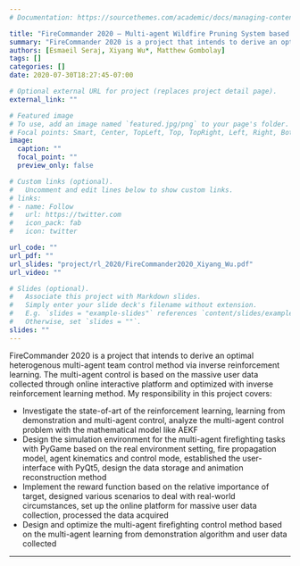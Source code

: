 ```yaml
---
# Documentation: https://sourcethemes.com/academic/docs/managing-content/

title: "FireCommander 2020 – Multi-agent Wildfire Pruning System based on Learning from Demonstration"
summary: "FireCommander 2020 is a project that intends to derive an optimal heterogenous multi-agent team control method via inverse reinforcement learning. The multi-agent control is based on the massive user data collected through online interactive platform and optimized with inverse reinforcement learning method."
authors: [Esmaeil Seraj, Xiyang Wu*, Matthew Gombolay]
tags: []
categories: []
date: 2020-07-30T18:27:45-07:00

# Optional external URL for project (replaces project detail page).
external_link: ""

# Featured image
# To use, add an image named `featured.jpg/png` to your page's folder.
# Focal points: Smart, Center, TopLeft, Top, TopRight, Left, Right, BottomLeft, Bottom, BottomRight.
image:
  caption: ""
  focal_point: ""
  preview_only: false

# Custom links (optional).
#   Uncomment and edit lines below to show custom links.
# links:
# - name: Follow
#   url: https://twitter.com
#   icon_pack: fab
#   icon: twitter

url_code: ""
url_pdf: ""
url_slides: "project/rl_2020/FireCommander2020_Xiyang_Wu.pdf"
url_video: ""

# Slides (optional).
#   Associate this project with Markdown slides.
#   Simply enter your slide deck's filename without extension.
#   E.g. `slides = "example-slides"` references `content/slides/example-slides.md`.
#   Otherwise, set `slides = ""`.
slides: ""
---
```

FireCommander 2020 is a project that intends to derive an optimal heterogenous multi-agent team control method via inverse reinforcement learning. The multi-agent control is based on the massive user data collected through online interactive platform and optimized with inverse reinforcement learning method. My responsibility in this project covers:
 * Investigate the state-of-art of the reinforcement learning, learning from demonstration and multi-agent control, analyze the multi-agent control problem with the mathematical model like AEKF
 * Design the simulation environment for the multi-agent firefighting tasks with PyGame based on the real environment setting, fire propagation model, agent kinematics and control mode, established the user-interface with PyQt5, design the data storage and animation reconstruction method
 * Implement the reward function based on the relative importance of target, designed various scenarios to deal with real-world circumstances, set up the online platform for massive user data collection, processed the data acquired
 * Design and optimize the multi-agent firefighting control method based on the multi-agent learning from demonstration algorithm and user data collected

---
